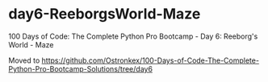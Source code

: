 # day6-ReeborgsWorld-Maze
100 Days of Code: The Complete Python Pro Bootcamp - Day 6: Reeborg's World - Maze

Moved to https://github.com/Ostronkex/100-Days-of-Code-The-Complete-Python-Pro-Bootcamp-Solutions/tree/day6
